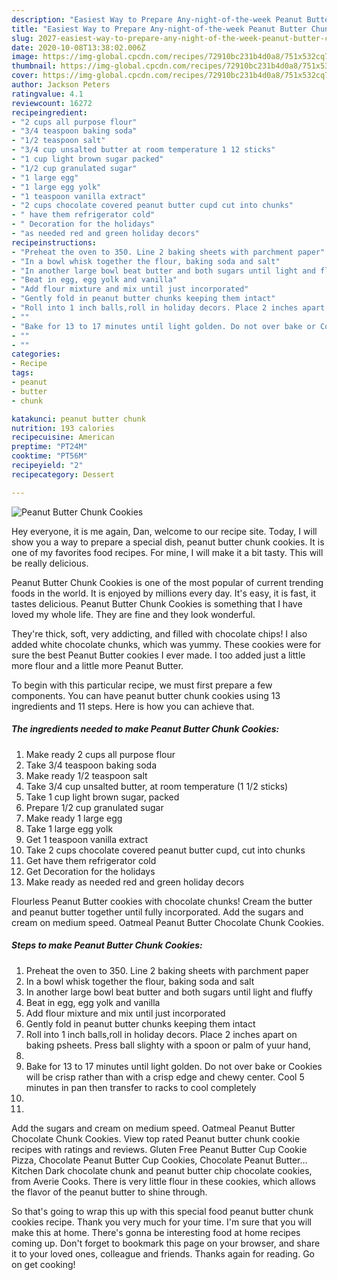 ```yaml
---
description: "Easiest Way to Prepare Any-night-of-the-week Peanut Butter Chunk Cookies"
title: "Easiest Way to Prepare Any-night-of-the-week Peanut Butter Chunk Cookies"
slug: 2027-easiest-way-to-prepare-any-night-of-the-week-peanut-butter-chunk-cookies
date: 2020-10-08T13:38:02.006Z
image: https://img-global.cpcdn.com/recipes/72910bc231b4d0a8/751x532cq70/peanut-butter-chunk-cookies-recipe-main-photo.jpg
thumbnail: https://img-global.cpcdn.com/recipes/72910bc231b4d0a8/751x532cq70/peanut-butter-chunk-cookies-recipe-main-photo.jpg
cover: https://img-global.cpcdn.com/recipes/72910bc231b4d0a8/751x532cq70/peanut-butter-chunk-cookies-recipe-main-photo.jpg
author: Jackson Peters
ratingvalue: 4.1
reviewcount: 16272
recipeingredient:
- "2 cups all purpose flour"
- "3/4 teaspoon baking soda"
- "1/2 teaspoon salt"
- "3/4 cup unsalted butter at room temperature 1 12 sticks"
- "1 cup light brown sugar packed"
- "1/2 cup granulated sugar"
- "1 large egg"
- "1 large egg yolk"
- "1 teaspoon vanilla extract"
- "2 cups chocolate covered peanut butter cupd cut into chunks"
- " have them refrigerator cold"
- " Decoration for the holidays"
- "as needed red and green holiday decors"
recipeinstructions:
- "Preheat the oven to 350. Line 2 baking sheets with parchment paper"
- "In a bowl whisk together the flour, baking soda and salt"
- "In another large bowl beat butter and both sugars until light and fluffy"
- "Beat in egg, egg yolk and vanilla"
- "Add flour mixture and mix until just incorporated"
- "Gently fold in peanut butter chunks keeping them intact"
- "Roll into 1 inch balls,roll in holiday decors. Place 2 inches apart on baking psheets. Press ball slighty with a spoon or palm of yuur hand,"
- ""
- "Bake for 13 to 17 minutes until light golden. Do not over bake or Cookies will be crisp rather than with a crisp edge and chewy center. Cool 5 minutes in pan then transfer to racks to cool completely"
- ""
- ""
categories:
- Recipe
tags:
- peanut
- butter
- chunk

katakunci: peanut butter chunk 
nutrition: 193 calories
recipecuisine: American
preptime: "PT24M"
cooktime: "PT56M"
recipeyield: "2"
recipecategory: Dessert

---
```



![Peanut Butter Chunk Cookies](https://img-global.cpcdn.com/recipes/72910bc231b4d0a8/751x532cq70/peanut-butter-chunk-cookies-recipe-main-photo.jpg)

Hey everyone, it is me again, Dan, welcome to our recipe site. Today, I will show you a way to prepare a special dish, peanut butter chunk cookies. It is one of my favorites food recipes. For mine, I will make it a bit tasty. This will be really delicious.

Peanut Butter Chunk Cookies is one of the most popular of current trending foods in the world. It is enjoyed by millions every day. It's easy, it is fast, it tastes delicious. Peanut Butter Chunk Cookies is something that I have loved my whole life. They are fine and they look wonderful.

They&#39;re thick, soft, very addicting, and filled with chocolate chips! I also added white chocolate chunks, which was yummy. These cookies were for sure the best Peanut Butter cookies I ever made. I too added just a little more flour and a little more Peanut Butter.


To begin with this particular recipe, we must first prepare a few components. You can have peanut butter chunk cookies using 13 ingredients and 11 steps. Here is how you can achieve that.

<!--inarticleads1-->

##### The ingredients needed to make Peanut Butter Chunk Cookies:

1. Make ready 2 cups all purpose flour
1. Take 3/4 teaspoon baking soda
1. Make ready 1/2 teaspoon salt
1. Take 3/4 cup unsalted butter, at room temperature (1 1/2 sticks)
1. Take 1 cup light brown sugar, packed
1. Prepare 1/2 cup granulated sugar
1. Make ready 1 large egg
1. Take 1 large egg yolk
1. Get 1 teaspoon vanilla extract
1. Take 2 cups chocolate covered peanut butter cupd, cut into chunks
1. Get  have them refrigerator cold
1. Get  Decoration for the holidays
1. Make ready as needed red and green holiday decors


Flourless Peanut Butter cookies with chocolate chunks! Cream the butter and peanut butter together until fully incorporated. Add the sugars and cream on medium speed. Oatmeal Peanut Butter Chocolate Chunk Cookies. 

<!--inarticleads2-->

##### Steps to make Peanut Butter Chunk Cookies:

1. Preheat the oven to 350. Line 2 baking sheets with parchment paper
1. In a bowl whisk together the flour, baking soda and salt
1. In another large bowl beat butter and both sugars until light and fluffy
1. Beat in egg, egg yolk and vanilla
1. Add flour mixture and mix until just incorporated
1. Gently fold in peanut butter chunks keeping them intact
1. Roll into 1 inch balls,roll in holiday decors. Place 2 inches apart on baking psheets. Press ball slighty with a spoon or palm of yuur hand,
1. 
1. Bake for 13 to 17 minutes until light golden. Do not over bake or Cookies will be crisp rather than with a crisp edge and chewy center. Cool 5 minutes in pan then transfer to racks to cool completely
1. 
1. 


Add the sugars and cream on medium speed. Oatmeal Peanut Butter Chocolate Chunk Cookies. View top rated Peanut butter chunk cookie recipes with ratings and reviews. Gluten Free Peanut Butter Cup Cookie Pizza, Chocolate Peanut Butter Cup Cookies, Chocolate Peanut Butter… Kitchen Dark chocolate chunk and peanut butter chip chocolate cookies, from Averie Cooks. There is very little flour in these cookies, which allows the flavor of the peanut butter to shine through. 

So that's going to wrap this up with this special food peanut butter chunk cookies recipe. Thank you very much for your time. I'm sure that you will make this at home. There's gonna be interesting food at home recipes coming up. Don't forget to bookmark this page on your browser, and share it to your loved ones, colleague and friends. Thanks again for reading. Go on get cooking!
